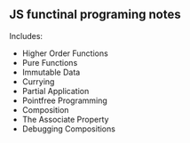 ## JS functinal programing notes

Includes:
- Higher Order Functions
- Pure Functions
- Immutable Data
- Currying
- Partial Application
- Pointfree Programming
- Composition
- The Associate Property
- Debugging Compositions
